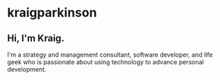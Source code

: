 kraigparkinson
==============

## Hi, I'm Kraig.

I'm a strategy and management consultant, software developer, and life geek who is passionate about using technology to advance personal development.